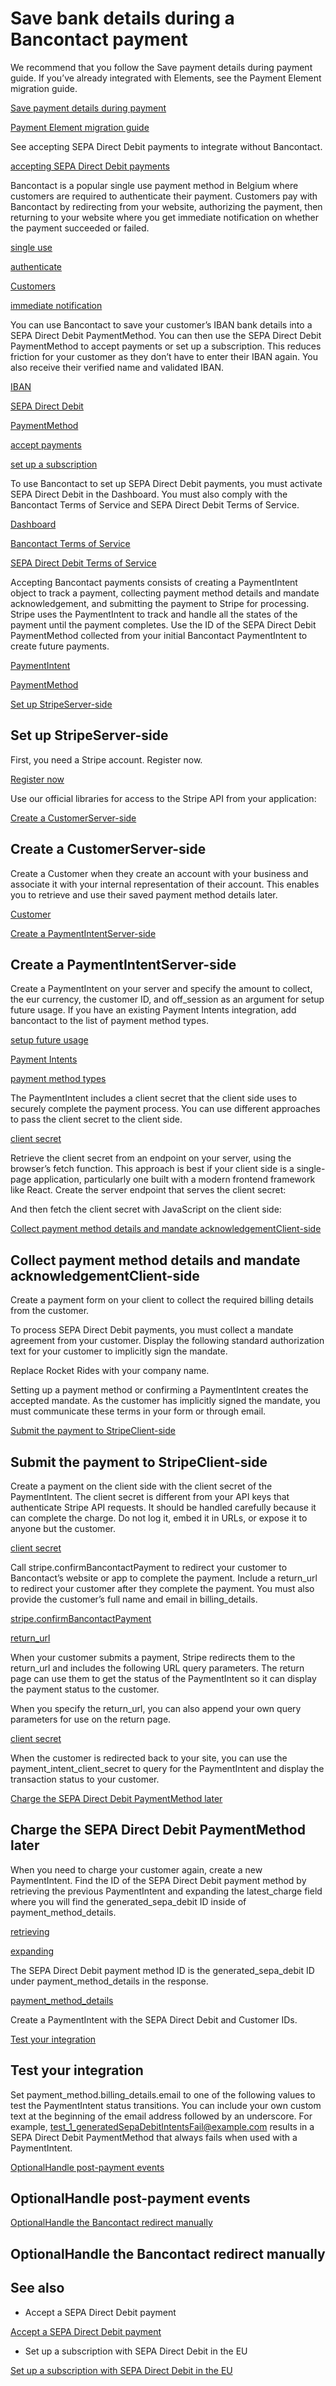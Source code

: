 # Save bank details during a Bancontact payment

We recommend that you follow the Save payment details during payment guide. If you’ve already integrated with Elements, see the Payment Element migration guide.

[Save payment details during payment](/payments/save-during-payment)

[Payment Element migration guide](/payments/payment-element/migration)

See accepting SEPA Direct Debit payments to integrate without Bancontact.

[accepting SEPA Direct Debit payments](/payments/sepa-debit/accept-a-payment)

Bancontact is a popular single use payment method in Belgium where customers are required to authenticate their payment. Customers pay with Bancontact by redirecting from your website, authorizing the payment, then returning to your website where you get immediate notification on whether the payment succeeded or failed.

[single use](/payments/payment-methods#usage)

[authenticate](/payments/payment-methods#customer-actions)

[Customers](/api/customers)

[immediate notification](/payments/payment-methods#payment-notification)

You can use Bancontact to save your customer’s IBAN bank details into a SEPA Direct Debit PaymentMethod. You can then use the SEPA Direct Debit PaymentMethod to accept payments or set up a subscription. This reduces friction for your customer as they don’t have to enter their IBAN again. You also receive their verified name and validated IBAN.

[IBAN](https://en.wikipedia.org/wiki/International_Bank_Account_Number)

[SEPA Direct Debit](/payments/sepa-debit)

[PaymentMethod](/api/payment_methods)

[accept payments](/payments/sepa-debit/accept-a-payment)

[set up a subscription](/billing/subscriptions/sepa-debit)

To use Bancontact to set up SEPA Direct Debit payments, you must activate SEPA Direct Debit in the Dashboard. You must also comply with the Bancontact Terms of Service and SEPA Direct Debit Terms of Service.

[Dashboard](https://dashboard.stripe.com/account/payments/settings)

[Bancontact Terms of Service](https://stripe.com/bancontact/legal)

[SEPA Direct Debit Terms of Service](https://stripe.com/sepa-direct-debit/legal)

Accepting Bancontact payments consists of creating a PaymentIntent object to track a payment, collecting payment method details and mandate acknowledgement, and submitting the payment to Stripe for processing. Stripe uses the PaymentIntent to track and handle all the states of the payment until the payment completes. Use the ID of the SEPA Direct Debit PaymentMethod collected from your initial Bancontact PaymentIntent to create future payments.

[PaymentIntent](/api/payment_intents/object)

[PaymentMethod](/api/payment_methods)

[Set up StripeServer-side](#web-set-up-stripe)

## Set up StripeServer-side

First, you need a Stripe account. Register now.

[Register now](https://dashboard.stripe.com/register)

Use our official libraries for access to the Stripe API from your application:

[Create a CustomerServer-side](#web-create-customer)

## Create a CustomerServer-side

Create a Customer when they create an account with your business and associate it with your internal representation of their account. This enables you to retrieve and use their saved payment method details later.

[Customer](/api/customers)

[Create a PaymentIntentServer-side](#web-create-payment-intent)

## Create a PaymentIntentServer-side

Create a PaymentIntent on your server and specify the amount to collect, the eur currency, the customer ID, and off_session as an argument for setup future usage. If you have an existing Payment Intents integration, add bancontact to the list of payment method types.

[setup future usage](/api/payment_intents/create#create_payment_intent-setup_future_usage)

[Payment Intents](/payments/payment-intents)

[payment method types](/api/payment_intents/create#create_payment_intent-payment_method_types)

The PaymentIntent includes a client secret that the client side uses to securely complete the payment process. You can use different approaches to pass the client secret to the client side.

[client secret](/api/payment_intents/object#payment_intent_object-client_secret)

Retrieve the client secret from an endpoint on your server, using the browser’s fetch function. This approach is best if your client side is a single-page application, particularly one built with a modern frontend framework like React. Create the server endpoint that serves the client secret:

And then fetch the client secret with JavaScript on the client side:

[Collect payment method details and mandate acknowledgementClient-side](#web-collect-payment-method-details)

## Collect payment method details and mandate acknowledgementClient-side

Create a payment form on your client to collect the required billing details from the customer.

​​To process SEPA Direct Debit payments, you must collect a mandate agreement from your customer. Display the following standard authorization text for your customer to implicitly sign the mandate.

Replace Rocket Rides with your company name.

​​Setting up a payment method or confirming a PaymentIntent creates the accepted mandate. As the customer has implicitly signed the mandate, you must communicate these terms in your form or through email.

[Submit the payment to StripeClient-side](#web-submit-payment)

## Submit the payment to StripeClient-side

Create a payment on the client side with the client secret of the PaymentIntent. The client secret is different from your API keys that authenticate Stripe API requests. It should be handled carefully because it can complete the charge. Do not log it, embed it in URLs, or expose it to anyone but the customer.

[client secret](/api/payment_intents/object#payment_intent_object-client_secret)

Call stripe.confirmBancontactPayment to redirect your customer to Bancontact’s website or app to complete the payment. Include a return_url to redirect your customer after they complete the payment. You must also provide the customer’s full name and email in billing_details.

[stripe.confirmBancontactPayment](/js/payment_intents/confirm_bancontact_payment)

[return_url](/api/payment_intents/create#create_payment_intent-return_url)

When your customer submits a payment, Stripe redirects them to the return_url and includes the following URL query parameters. The return page can use them to get the status of the PaymentIntent so it can display the payment status to the customer.

When you specify the return_url, you can also append your own query parameters for use on the return page.

[client secret](/api/payment_intents/object#payment_intent_object-client_secret)

When the customer is redirected back to your site, you can use the payment_intent_client_secret to query for the PaymentIntent and display the transaction status to your customer.

[Charge the SEPA Direct Debit PaymentMethod later](#web-charge-sepa-pm)

## Charge the SEPA Direct Debit PaymentMethod later

When you need to charge your customer again, create a new PaymentIntent. Find the ID of the SEPA Direct Debit payment method by retrieving the previous PaymentIntent and expanding the latest_charge field where you will find the generated_sepa_debit ID inside of payment_method_details.

[retrieving](/api/payment_intents/retrieve)

[expanding](/api/expanding_objects)

The SEPA Direct Debit payment method ID is the generated_sepa_debit ID under payment_method_details in the response.

[payment_method_details](/api/charges/object#charge_object-payment_method_details-ideal)

Create a PaymentIntent with the SEPA Direct Debit and Customer IDs.

[Test your integration](#test-your-integration)

## Test your integration

Set payment_method.billing_details.email to one of the following values to test the PaymentIntent status transitions. You can include your own custom text at the beginning of the email address followed by an underscore. For example, test_1_generatedSepaDebitIntentsFail@example.com results in a SEPA Direct Debit PaymentMethod that always fails when used with a PaymentIntent.

[OptionalHandle post-payment events](#web-fulfillment)

## OptionalHandle post-payment events

[OptionalHandle the Bancontact redirect manually](#web-handle-redirect)

## OptionalHandle the Bancontact redirect manually

## See also

- Accept a SEPA Direct Debit payment

[Accept a SEPA Direct Debit payment](/payments/sepa-debit/accept-a-payment)

- Set up a subscription with SEPA Direct Debit in the EU

[Set up a subscription with SEPA Direct Debit in the EU](/billing/subscriptions/sepa-debit)
